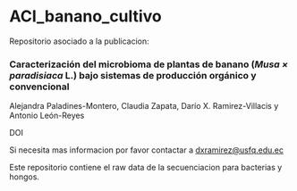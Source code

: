 # ACI_banano_cultivo

Repositorio asociado a la publicacion:

### Caracterización del microbioma de plantas de banano (*Musa × paradisiaca* L.) bajo sistemas de producción orgánico y convencional

Alejandra Paladines-Montero, Claudia Zapata, Darío X. Ramirez-Villacis y Antonio León-Reyes

DOI

Si necesita mas informacion por favor contactar a [dxramirez@usfq.edu.ec](mailto:dxramirez@usfq.edu.ec)

Este repositorio contiene el raw data de la secuenciacion para bacterias y hongos.

